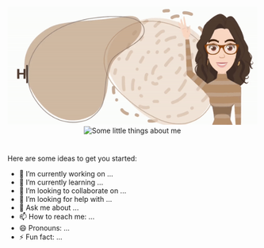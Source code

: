 <div align="center">
    <img src="header.gif" alt="Hi, I'm Tânia... Olá! Sou a Tânia">
</div>
<div align="center">
    <img padding-top="1500px" src="about-me.gif" alt="Some little things about me">
</div>

# 

Here are some ideas to get you started:

- 🔭 I’m currently working on ...
- 🌱 I’m currently learning ...
- 👯 I’m looking to collaborate on ...
- 🤔 I’m looking for help with ...
- 💬 Ask me about ...
- 📫 How to reach me: ...
- 😄 Pronouns: ...
- ⚡ Fun fact: ...
